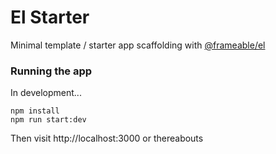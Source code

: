# El Starter

Minimal template / starter app scaffolding with [@frameable/el](https://github.com/frameable/el)

### Running the app

In development...

```
npm install
npm run start:dev
```

Then visit http://localhost:3000 or thereabouts

